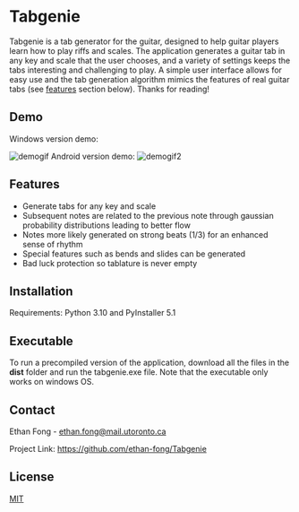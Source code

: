# Tabgenie

Tabgenie is a tab generator for the guitar, designed to help guitar players learn how to play riffs and scales. The application generates a guitar tab in any key and scale that the user chooses, and a variety of settings keeps the tabs interesting and challenging to play. A simple user interface allows for easy use and the tab generation algorithm mimics the features of real guitar tabs (see [features](#features) section below). Thanks for reading!

## Demo
Windows version demo:  

  ![demogif](https://github.com/ethan-fong/Tabgenie/blob/main/docs/Recording%202022-05-19%20at%2001.38.49.gif)
Android version demo:
  ![demogif2](https://github.com/ethan-fong/Tabgenie/blob/main/docs/Tabgenie_screencap.gif)

## Features

- Generate tabs for any key and scale
- Subsequent notes are related to the previous note through gaussian probability distributions leading to better flow
- Notes more likely generated on strong beats (1/3) for an enhanced sense of rhythm
- Special features such as bends and slides can be generated
- Bad luck protection so tablature is never empty

## Installation
Requirements: Python 3.10 and PyInstaller 5.1


## Executable

To run a precompiled version of the application, download all the files in the **dist** folder and run the tabgenie.exe file. Note that the executable only works on windows OS.

## Contact

Ethan Fong - ethan.fong@mail.utoronto.ca

Project Link: https://github.com/ethan-fong/Tabgenie

## License
[MIT](https://choosealicense.com/licenses/mit/)

